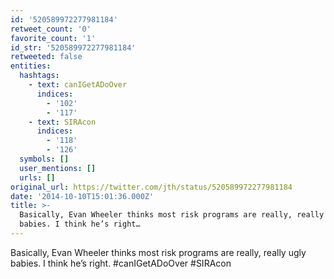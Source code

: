 ```yaml
---
id: '520589972277981184'
retweet_count: '0'
favorite_count: '1'
id_str: '520589972277981184'
retweeted: false
entities:
  hashtags:
    - text: canIGetADoOver
      indices:
        - '102'
        - '117'
    - text: SIRAcon
      indices:
        - '118'
        - '126'
  symbols: []
  user_mentions: []
  urls: []
original_url: https://twitter.com/jth/status/520589972277981184
date: '2014-10-10T15:01:36.000Z'
title: >-
  Basically, Evan Wheeler thinks most risk programs are really, really ugly
  babies. I think he’s right…
---
```


Basically, Evan Wheeler thinks most risk programs are really, really ugly babies. I think he’s right. #canIGetADoOver #SIRAcon